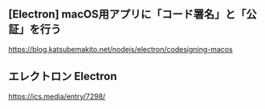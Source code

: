 ## [Electron] macOS用アプリに「コード署名」と「公証」を行う

https://blog.katsubemakito.net/nodejs/electron/codesigning-macos


## エレクトロン Electron
https://ics.media/entry/7298/
